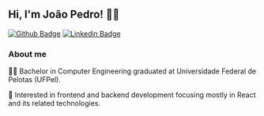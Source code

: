 ## Hi, I'm	João Pedro! :man_technologist:
 [![Github Badge](https://img.shields.io/badge/-Github-000?style=flat-square&logo=Github&logoColor=white&link=https://github.com/jpbast)](https://github.com/jpbast) [![Linkedin Badge](https://img.shields.io/badge/-LinkedIn-blue?style=flat-square&logo=Linkedin&logoColor=white&link=https://www.linkedin.com/in/jpbast)](https://www.linkedin.com/in/jpbast)
   
### About me

:man_student: Bachelor in Computer Engineering graduated at Universidade Federal de Pelotas (UFPel).

:eyes: Interested in frontend and backend development focusing mostly in React and its related technologies.
